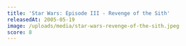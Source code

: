```yaml
---
title: 'Star Wars: Episode III - Revenge of the Sith'
releasedAt: 2005-05-19
image: /uploads/media/star-wars-revenge-of-the-sith.jpeg
score: 8
---
```

